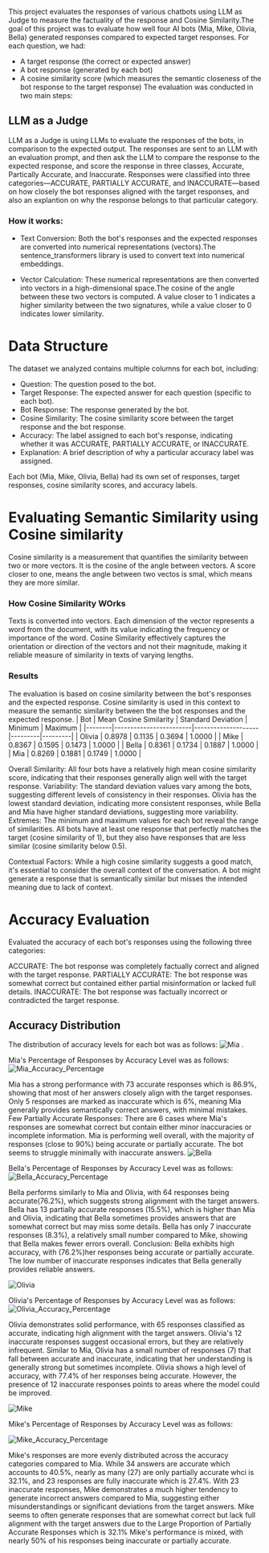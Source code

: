 This project evaluates the responses of various chatbots using LLM as Judge to measure the factuality of the response and Cosine Similarity.The goal of this project was to evaluate how well four AI bots (Mia, Mike, Olivia, Bella) generated responses compared to expected target responses. For each question, we had:

* A target response (the correct or expected answer)
* A bot response (generated by each bot)
* A cosine similarity score (which measures the semantic closeness of the bot response to the target response)
The evaluation was conducted in two main steps:

## LLM as a Judge
LLM as a Judge is using LLMs to evaluate the responses of the bots, in comparison to the expected output. The responses are sent to an LLM with an evaluation prompt, and then ask the LLM to compare the response to the expected response, and score the response in three classes, Accurate, Partically Accurate, and Inaccurate. Responses were classified into three categories—ACCURATE, PARTIALLY ACCURATE, and INACCURATE—based on how closely the bot responses aligned with the target responses, and also an explantion on why the response belongs to that particular category.


### How it works:
* Text Conversion: Both the bot's responses and the expected responses are converted into numerical representations (vectors).The sentence_transformers library is used to convert text into numerical embeddings.

* Vector Calculation: These numerical representations are then converted into vectors in a high-dimensional space.The cosine of the angle between these two vectors is computed. A value closer to 1 indicates a higher similarity between the two signatures, while a value closer to 0 indicates lower similarity.

# Data Structure
The dataset we analyzed contains multiple columns for each bot, including:

* Question: The question posed to the bot.
* Target Response: The expected answer for each question (specific to each bot).
* Bot Response: The response generated by the bot.
* Cosine Similarity: The cosine similarity score between the target response and the bot response.
* Accuracy: The label assigned to each bot's response, indicating whether it was ACCURATE, PARTIALLY ACCURATE, or INACCURATE.
* Explanation: A brief description of why a particular accuracy label was assigned.

Each bot (Mia, Mike, Olivia, Bella) had its own set of responses, target responses, cosine similarity scores, and accuracy labels.

# Evaluating Semantic Similarity using Cosine similarity
Cosine similarity is a measurement that quantifies the similarity between two or more vectors. It is the cosine of the angle between vectors. A score closer to one, means the angle between two vectos is smal, which means they are more similar.
### How Cosine Similarity WOrks
Texts is converted into vectors. Each dimension of the vector represents a word from the document, with its value indicating the frequency or importance of the word. 
Cosine Similarity effectively captures the orientation or direction of the vectors and not their magnitude, making it reliable measure of similarity in texts of varying lengths.
### Results
The evaluation is based on cosine similarity between the bot's responses and the expected response. Cosine similarity is used in this context to measure the semantic similarity between the the bot responses and the expected response. 
| Bot    | Mean Cosine Similarity | Standard Deviation | Minimum | Maximum |
|--------|------------------------|--------------------|---------|---------|
| Olivia | 0.8978                 | 0.1135             | 0.3694  | 1.0000  |
| Mike   | 0.8367                 | 0.1595             | 0.1473  | 1.0000  |
| Bella  | 0.8361                 | 0.1734             | 0.1887  | 1.0000  |
| Mia    | 0.8269                 | 0.1881             | 0.1749  | 1.0000  |




Overall Similarity: All four bots have a relatively high mean cosine similarity score, indicating that their responses generally align well with the target response.
Variability: The standard deviation values vary among the bots, suggesting different levels of consistency in their responses. Olivia has the lowest standard deviation, indicating more consistent responses, while Bella and Mia have higher standard deviations, suggesting more variability.
Extremes: The minimum and maximum values for each bot reveal the range of similarities. All bots have at least one response that perfectly matches the target (cosine similarity of 1), but they also have responses that are less similar (cosine similarity below 0.5).

Contextual Factors: While a high cosine similarity suggests a good match, it's essential to consider the overall context of the conversation. A bot might generate a response that is semantically similar but misses the intended meaning due to lack of context.





# Accuracy Evaluation
Evaluated the accuracy of each bot's responses using the following three categories:

ACCURATE: The bot response was completely factually correct and aligned with the target response.
PARTIALLY ACCURATE: The bot response was somewhat correct but contained either partial misinformation or lacked full details.
INACCURATE: The bot response was factually incorrect or contradicted the target response.

## Accuracy Distribution
The distribution of accuracy levels for each bot was as follows:
![Mia](Images/Mia_distribution_plot.png) . 

Mia's Percentage of Responses by Accuracy Level was as follows:![Mia_Accuracy_Percentage](Images/Mia_Percentage_Accuracy.png) 

Mia has a strong performance with 73 accurate responses which is 86.9%, showing that most of her answers closely align with the target responses.
Only 5 responses are marked as inaccurate which is 6%, meaning Mia generally provides semantically correct answers, with minimal mistakes.
Few Partially Accurate Responses: There are 6 cases where Mia's responses are somewhat correct but contain either minor inaccuracies or incomplete information.
Mia is performing well overall, with the majority of responses (close to 90%) being accurate or partially accurate. The bot seems to struggle minimally with inaccurate answers.
 ![Bella](Images/Bella_Distribution_plot.png)
 
  Bella's Percentage of Responses by Accuracy Level was as follows:![Bella_Accuracy_Percentage](Images/Bella_percentage_Accuracy.png) 

 Bella performs similarly to Mia and Olivia, with 64 responses being accurate(76.2%), which suggests strong alignment with the target answers.
Bella has 13 partially accurate responses (15.5%), which is higher than Mia and Olivia, indicating that Bella sometimes provides answers that are somewhat correct but may miss some details.
Bella has only 7 inaccurate responses (8.3%), a relatively small number compared to Mike, showing that Bella makes fewer errors overall.
Conclusion:
Bella exhibits high accuracy, with (76.2%)her responses being accurate or partially accurate. The low number of inaccurate responses indicates that Bella generally provides reliable answers.

![Olivia](Images/Olivia_Distribution_plot.png) 

Olivia's Percentage of Responses by Accuracy Level was as follows:![Olivia_Accuracy_Percentage](Images/Olivia_Percentage_Accuracy.png)

Olivia demonstrates solid performance, with 65 responses classified as accurate, indicating high alignment with the target answers.
Olivia's 12 inaccurate responses suggest occasional errors, but they are relatively infrequent.
Similar to Mia, Olivia has a small number of responses (7) that fall between accurate and inaccurate, indicating that her understanding is generally strong but sometimes incomplete.
Olivia shows a high level of accuracy, with 77.4% of her responses being accurate. However, the presence of 12 inaccurate responses points to areas where the model could be improved.

![Mike](Images/Mike_Distribution_plot.png) 

Mike's Percentage of Responses by Accuracy Level was as follows:

![Mike_Accuracy_Percentage](Images/Mike_Percentage_Accuracy.png)

Mike's responses are more evenly distributed across the accuracy categories compared to Mia. While 34 answers are accurate which accounts to 40.5%, nearly as many (27) are only partially accurate whci is 32.1%, and 23 responses are fully inaccurate which is 27.4%.
With 23 inaccurate responses, Mike demonstrates a much higher tendency to generate incorrect answers compared to Mia, suggesting either misunderstandings or significant deviations from the target answers.
Mike seems to often generate responses that are somewhat correct but lack full alignment with the target answers due to the Large Proportion of Partially Accurate Responses which is 32.1%
Mike's performance is mixed, with nearly 50% of his responses being inaccurate or partially accurate.